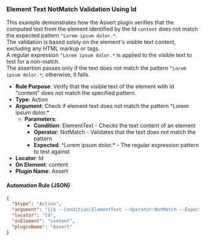 ### Element Text NotMatch Validation Using Id

This example demonstrates how the Assert plugin verifies that the computed text from the element identified by the Id `content` does not match the expected pattern `^Lorem ipsum dolor.*`.  
The validation is based solely on the element's visible text content, excluding any HTML markup or tags.  
A regular expression `^Lorem ipsum dolor.*` is applied to the visible text to test for a non-match.  
The assertion passes only if the text does not match the pattern `^Lorem ipsum dolor.*`; otherwise, it fails.

- **Rule Purpose**: Verify that the visible text of the element with Id "content" does not match the specified pattern.  
- **Type**: Action  
- **Argument**: Check if element text does not match the pattern ^Lorem ipsum dolor.*  
  - **Parameters**:  
    - **Condition**: ElementText - Checks the text content of an element  
    - **Operator**: NotMatch - Validates that the text does not match the pattern  
    - **Expected**: ^Lorem ipsum dolor.* - The regular expression pattern to test against  
- **Locator**: Id  
- **On Element**: content  
- **Plugin Name**: Assert  

#### Automation Rule (JSON)

```json
{
  "$type": "Action",
  "argument": "{{$ --Condition:ElementText --Operator:NotMatch --Expected:^Lorem ipsum dolor.*}}",
  "locator": "Id",
  "onElement": "content",
  "pluginName": "Assert"
}
```
